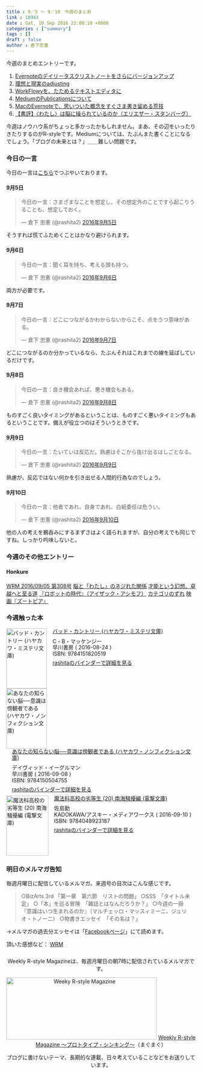 ```yaml
---
title : 9／5 〜 9／10　今週のまとめ
link : 18943
date : Sat, 10 Sep 2016 22:00:10 +0000
categories : ["summary"]
tags : []
draft : false
author : 倉下忠憲
---
```


今週のまとめエントリーです。

<ol>
<li><a href="https://rashita.net/blog/?p=18888">Evernoteのデイリータスクリストノートをさらにバージョンアップ</a></li>
<li><a href="https://rashita.net/blog/?p=18893">理想と現実のadjusting</a></li>
<li><a href="https://rashita.net/blog/?p=18897">WorkFlowyを、たためるテキストエディタに</a></li>
<li><a href="https://rashita.net/blog/?p=18910">MediumのPublicationsについて</a></li>
<li><a href="https://rashita.net/blog/?p=18923">MacのEvernoteで、思いついた概念をすぐさま書き留める荒技</a></li>
<li><a href="https://rashita.net/blog/?p=18935">【書評】〈わたし〉は脳に操られているのか（エリエザー・スタンバーグ）</a></li>
</ol>

今週はノウハウ系がちょっと多かったかもしれません。まあ、その辺をいったりきたりするのがR-styleです。Mediumについては、たぶんまた書くことになるでしょう。「ブログの未来とは？」＿＿難しい問題です。

<h3>今日の一言</h3>
今日の一言は<a href="http://twitter.com/rashita2 ">こちら</a>でつぶやいております。

<h4>9月5日</h4>

<blockquote class="twitter-tweet" data-lang="ja"><p lang="ja" dir="ltr">今日の一言：さまざまなことを想定し、その想定外のことですら起こりうることも、想定しておく。</p>&mdash; 倉下 忠憲 (@rashita2) <a href="https://twitter.com/rashita2/status/772697137465339905">2016年9月5日</a></blockquote>
<script async src="//platform.twitter.com/widgets.js" charset="utf-8"></script>

そうすれば慌てふためくことはかなり避けられます。

<h4>9月6日</h4>

<blockquote class="twitter-tweet" data-lang="ja"><p lang="ja" dir="ltr">今日の一言：聞く耳を持ち、考える頭も持つ。</p>&mdash; 倉下 忠憲 (@rashita2) <a href="https://twitter.com/rashita2/status/773078055669501952">2016年9月6日</a></blockquote>
<script async src="//platform.twitter.com/widgets.js" charset="utf-8"></script>

両方が必要です。

<h4>9月7日</h4>

<blockquote class="twitter-tweet" data-lang="ja"><p lang="ja" dir="ltr">今日の一言：どこにつながるかわからないからこそ、点をうつ意味がある。</p>&mdash; 倉下 忠憲 (@rashita2) <a href="https://twitter.com/rashita2/status/773486452357238784">2016年9月7日</a></blockquote>
<script async src="//platform.twitter.com/widgets.js" charset="utf-8"></script>

どこにつながるのか分かっているなら、たぶんそれはこれまでの線を延ばしているだけです。

<h4>9月8日</h4>

<blockquote class="twitter-tweet" data-lang="ja"><p lang="ja" dir="ltr">今日の一言：良き機会あれば、悪き機会もある。</p>&mdash; 倉下 忠憲 (@rashita2) <a href="https://twitter.com/rashita2/status/773822416095019008">2016年9月8日</a></blockquote>
<script async src="//platform.twitter.com/widgets.js" charset="utf-8"></script>

ものすごく良いタイミングがあるということは、ものすごく悪いタイミングもあるということです。備えが役立つのはそういうときです。

<h4>9月9日</h4>

<blockquote class="twitter-tweet" data-lang="ja"><p lang="ja" dir="ltr">今日の一言：たいていは反応だ。熟慮はそこから抜け出るはしごとなる。</p>&mdash; 倉下 忠憲 (@rashita2) <a href="https://twitter.com/rashita2/status/774215087020060672">2016年9月9日</a></blockquote>
<script async src="//platform.twitter.com/widgets.js" charset="utf-8"></script>

熟慮が、反応ではない何かを引き出せる人間的行為なのでしょう。

<h4>9月10日</h4>


<blockquote class="twitter-tweet" data-lang="ja"><p lang="ja" dir="ltr">今日の一言：他者であれ、自身であれ、白紙委任は危うい。</p>&mdash; 倉下 忠憲 (@rashita2) <a href="https://twitter.com/rashita2/status/774500864597762048">2016年9月10日</a></blockquote>
<script async src="//platform.twitter.com/widgets.js" charset="utf-8"></script>

他の人の考えを鵜呑みにするまずさはよく語られますが、自分の考えでも同じですね。しっかり吟味しないと。

<h3>今週のその他エントリー</h3>

<H4>Honkure</H4>

<a href="http://honkure.net/rbook/archives/1028">WRM 2016/09/05 第308号</a>
<a href="http://honkure.net/rbook/archives/1030">脳と「わたし」のネジれた関係</a>
<a href="http://honkure.net/rbook/archives/1035">才能という幻想、卓越へと至る道</a>
<a href="http://honkure.net/rbook/archives/1040">『ロボットの時代』（アイザック・アシモフ）</a>
<a href="http://honkure.net/rbook/archives/1047">カテゴリのずれ</a>
<a href="http://honkure.net/rbook/archives/1051">映画『ズートピア』</a>

<H3>今週触った本</H3>

<div class="mm-middle" style="margin-bottom:0px;"><div class="mm-image" style="float:left;"><a href="http://www.amazon.co.jp/exec/obidos/ASIN/4151820515/rashita1000-22 /ref=nosim" target="_blank"><img src="http://ecx.images-amazon.com/images/I/51S-8QeboXL._SL160_.jpg" alt="バッド・カントリー (ハヤカワ・ミステリ文庫)" title="バッド・カントリー (ハヤカワ・ミステリ文庫)" width="108" height="160" border="0" /></a></div><div class="mm-content" style="float:left;margin-left:15px;line-height:120%"><div class="mm-title" style="line-height:120%"><a href="http://www.amazon.co.jp/exec/obidos/ASIN/4151820515/rashita1000-22 /ref=nosim" target="_blank">バッド・カントリー (ハヤカワ・ミステリ文庫)</a></div><div class="mm-detail" style="margin-top:10px;">C・B・マッケンジー<br />早川書房 ( 2016-08-24 )<br />ISBN: 9784151820519<br /><div style="margin:7px 0px"><a href="http://mediamarker.net/u/rashita/?asin=4151820515" target="_blank">rashitaのバインダーで詳細を見る</a></div></div></div><div style="clear:left"></div></div>

<div class="mm-middle" style="margin-bottom:0px;"><div class="mm-image" style="float:left;"><a href="http://www.amazon.co.jp/exec/obidos/ASIN/415050475X/rashita1000-22 /ref=nosim" target="_blank"><img src="http://ecx.images-amazon.com/images/I/41M9HNa-9BL._SL160_.jpg" alt="あなたの知らない脳──意識は傍観者である (ハヤカワ・ノンフィクション文庫)" title="あなたの知らない脳──意識は傍観者である (ハヤカワ・ノンフィクション文庫)" width="108" height="160" border="0" /></a></div><div class="mm-content" style="float:left;margin-left:15px;line-height:120%"><div class="mm-title" style="line-height:120%"><a href="http://www.amazon.co.jp/exec/obidos/ASIN/415050475X/rashita1000-22 /ref=nosim" target="_blank">あなたの知らない脳──意識は傍観者である (ハヤカワ・ノンフィクション文庫)</a></div><div class="mm-detail" style="margin-top:10px;">デイヴィッド・イーグルマン<br />早川書房 ( 2016-09-08 )<br />ISBN: 9784150504755<br /><div style="margin:7px 0px"><a href="http://mediamarker.net/u/rashita/?asin=415050475X" target="_blank">rashitaのバインダーで詳細を見る</a></div></div></div><div style="clear:left"></div></div>


<div class="mm-middle" style="margin-bottom:0px;"><div class="mm-image" style="float:left;"><a href="http://www.amazon.co.jp/exec/obidos/ASIN/4048923188/rashita1000-22 /ref=nosim" target="_blank"><img src="http://ecx.images-amazon.com/images/I/61%2B5GruTvwL._SL160_.jpg" alt="魔法科高校の劣等生 (20) 南海騒擾編 (電撃文庫)" title="魔法科高校の劣等生 (20) 南海騒擾編 (電撃文庫)" width="112" height="160" border="0" /></a></div><div class="mm-content" style="float:left;margin-left:15px;line-height:120%"><div class="mm-title" style="line-height:120%"><a href="http://www.amazon.co.jp/exec/obidos/ASIN/4048923188/rashita1000-22 /ref=nosim" target="_blank">魔法科高校の劣等生 (20) 南海騒擾編 (電撃文庫)</a></div><div class="mm-detail" style="margin-top:10px;">佐島勤<br />KADOKAWA/アスキー・メディアワークス ( 2016-09-10 )<br />ISBN: 9784048923187<br /><div style="margin:7px 0px"><a href="http://mediamarker.net/u/rashita/?asin=4048923188" target="_blank">rashitaのバインダーで詳細を見る</a></div></div></div><div style="clear:left"></div></div>


<h3>明日のメルマガ告知</h3>
毎週月曜日に配信しているメルマガ。来週号の目次はこんな感じです。
<blockquote>
○BizArts 3rd 「第一章　第六節　リストの問題」
○SSS　「タイトル未定」
○「本」を巡る冒険　「雑誌とはなんだろうか？」
○今週の一冊　『意識はいつ生まれるのか』（マルチェッロ・マッスィミーニ、ジュリオ・トノーニ）
○物書きエッセイ　「その名は？」
</blockquote>
→メルマガの過去分エッセイは「<a href="http://www.facebook.com/home.php#!/rashitaportal">Facebookページ</a>」にて読めます。

頂いた感想など：
<a class="twitter-timeline"  href="https://twitter.com/rashita2/timelines/427262290753097729"  data-widget-id="427265271171010561">WRM</a>
    <script>!function(d,s,id){var js,fjs=d.getElementsByTagName(s)[0],p=/^http:/.test(d.location)?'http':'https';if(!d.getElementById(id)){js=d.createElement(s);js.id=id;js.src=p+"://platform.twitter.com/widgets.js";fjs.parentNode.insertBefore(js,fjs);}}(document,"script","twitter-wjs");</script>

<div style="text-align:center;margin-top:25px;">
Weekly R-style Magazineは、毎週月曜日の朝7時に配信されているメルマガです。

<a href="http://www.mag2.com/m/0001185133.html" target="_blank"><img src="https://rashita.net/blog/wp-content/uploads/2010/09/mmbanner.jpg" alt="Weeky R-style Magazine" width="400" height="165" class="alignnone size-full wp-image-12201" /></a>
<a href="http://www.mag2.com/m/0001185133.html" target="_blank">Weekly R-style Magazine ～プロトタイプ・シンキング～</a>（まぐまぐ）

ブログに書けないテーマ、長期的な連載、日々考えていることなどをお送りしています。
</div>